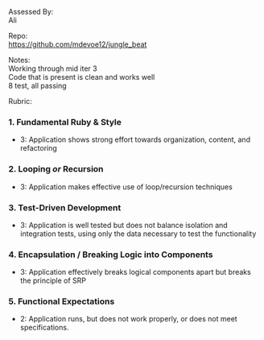Assessed By:  
Ali

Repo:  
https://github.com/mdevoe12/jungle_beat

Notes:  
Working through mid iter 3   
Code that is present is clean and works well  
8 test, all passing  

Rubric:

### 1. Fundamental Ruby & Style

* 3:  Application shows strong effort towards organization, content, and refactoring

### 2. Looping *or* Recursion

* 3: Application makes effective use of loop/recursion techniques

### 3. Test-Driven Development

* 3: Application is well tested but does not balance isolation and integration tests, using only the data necessary to test the functionality

### 4. Encapsulation / Breaking Logic into Components

* 3: Application effectively breaks logical components apart but breaks the principle of SRP

### 5. Functional Expectations

* 2: Application runs, but does not work properly, or does not meet specifications.

